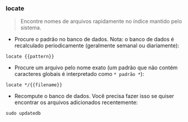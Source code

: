 ### locate

> Encontre nomes de arquivos rapidamente no índice mantido pelo sistema.

- Procure o padrão no banco de dados. Nota: o banco de dados é recalculado periodicamente (geralmente semanal ou diariamente):

`locate {{pattern}}`

- Procure um arquivo pelo nome exato (um padrão que não contém caracteres globais é interpretado como `* padrão *`):

`locate */{{filename}}`

- Recompute o banco de dados. Você precisa fazer isso se quiser encontrar os arquivos adicionados recentemente:

`sudo updatedb`
